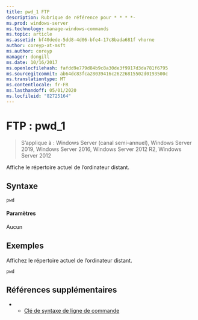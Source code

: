 ```yaml
---
title: pwd_1 FTP
description: Rubrique de référence pour * * * *-
ms.prod: windows-server
ms.technology: manage-windows-commands
ms.topic: article
ms.assetid: bf40dede-5dd8-4d06-bfe4-17c8bada681f vhorne
author: coreyp-at-msft
ms.author: coreyp
manager: dongill
ms.date: 10/16/2017
ms.openlocfilehash: fafdd9e779d84b9c8a30de3f9917d3da781f6795
ms.sourcegitcommit: ab64dc83fca28039416c26226815502d0193500c
ms.translationtype: MT
ms.contentlocale: fr-FR
ms.lasthandoff: 05/01/2020
ms.locfileid: "82725164"
---
```

# <a name="ftp-pwd_1"></a>FTP : pwd_1

> S’applique à : Windows Server (canal semi-annuel), Windows Server 2019, Windows Server 2016, Windows Server 2012 R2, Windows Server 2012

Affiche le répertoire actuel de l’ordinateur distant.   
## <a name="syntax"></a>Syntaxe  
```  
pwd  
```  
#### <a name="parameters"></a>Paramètres  
Aucun  
## <a name="examples"></a>Exemples  
Affichez le répertoire actuel de l’ordinateur distant.  
```  
pwd  
```  
## <a name="additional-references"></a>Références supplémentaires  
-   - [Clé de syntaxe de ligne de commande](command-line-syntax-key.md)  
